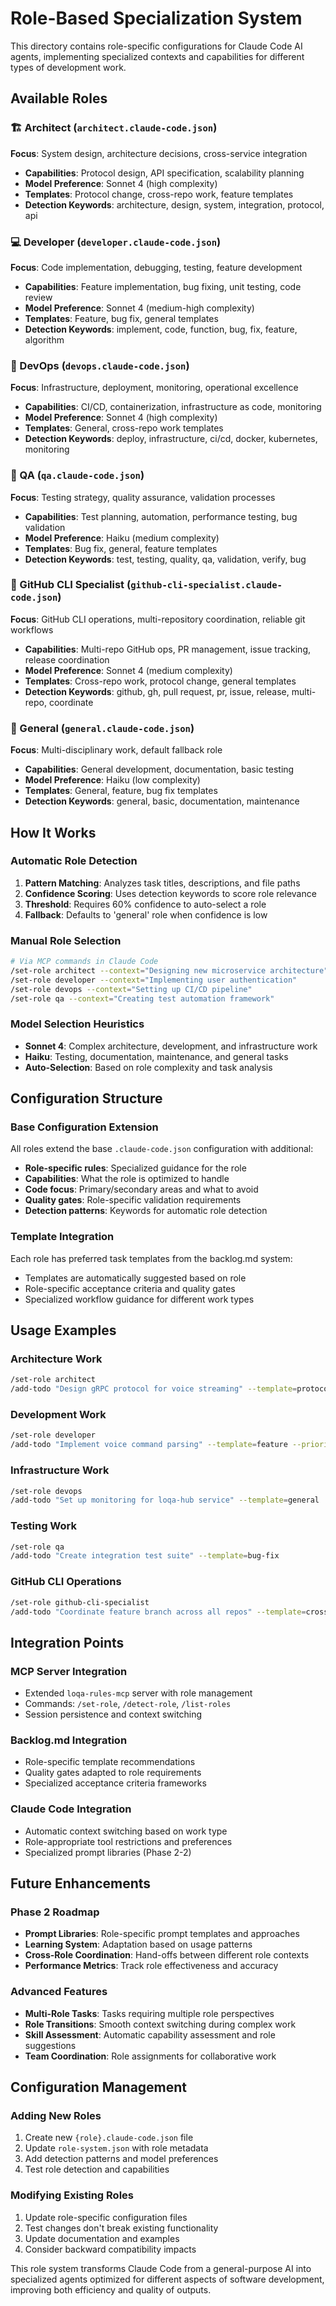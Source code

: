 # Role-Based Specialization System

This directory contains role-specific configurations for Claude Code AI agents, implementing specialized contexts and capabilities for different types of development work.

## Available Roles

### 🏗️ Architect (`architect.claude-code.json`)
**Focus**: System design, architecture decisions, cross-service integration
- **Capabilities**: Protocol design, API specification, scalability planning
- **Model Preference**: Sonnet 4 (high complexity)
- **Templates**: Protocol change, cross-repo work, feature templates
- **Detection Keywords**: architecture, design, system, integration, protocol, api

### 💻 Developer (`developer.claude-code.json`) 
**Focus**: Code implementation, debugging, testing, feature development
- **Capabilities**: Feature implementation, bug fixing, unit testing, code review
- **Model Preference**: Sonnet 4 (medium-high complexity)
- **Templates**: Feature, bug fix, general templates
- **Detection Keywords**: implement, code, function, bug, fix, feature, algorithm

### 🚀 DevOps (`devops.claude-code.json`)
**Focus**: Infrastructure, deployment, monitoring, operational excellence
- **Capabilities**: CI/CD, containerization, infrastructure as code, monitoring
- **Model Preference**: Sonnet 4 (high complexity)
- **Templates**: General, cross-repo work templates
- **Detection Keywords**: deploy, infrastructure, ci/cd, docker, kubernetes, monitoring

### 🧪 QA (`qa.claude-code.json`)
**Focus**: Testing strategy, quality assurance, validation processes
- **Capabilities**: Test planning, automation, performance testing, bug validation
- **Model Preference**: Haiku (medium complexity)
- **Templates**: Bug fix, general, feature templates
- **Detection Keywords**: test, testing, quality, qa, validation, verify, bug

### 🐙 GitHub CLI Specialist (`github-cli-specialist.claude-code.json`)
**Focus**: GitHub CLI operations, multi-repository coordination, reliable git workflows
- **Capabilities**: Multi-repo GitHub ops, PR management, issue tracking, release coordination
- **Model Preference**: Sonnet 4 (medium complexity)
- **Templates**: Cross-repo work, protocol change, general templates
- **Detection Keywords**: github, gh, pull request, pr, issue, release, multi-repo, coordinate

### 🔧 General (`general.claude-code.json`)
**Focus**: Multi-disciplinary work, default fallback role
- **Capabilities**: General development, documentation, basic testing
- **Model Preference**: Haiku (low complexity)
- **Templates**: General, feature, bug fix templates
- **Detection Keywords**: general, basic, documentation, maintenance

## How It Works

### Automatic Role Detection
1. **Pattern Matching**: Analyzes task titles, descriptions, and file paths
2. **Confidence Scoring**: Uses detection keywords to score role relevance
3. **Threshold**: Requires 60% confidence to auto-select a role
4. **Fallback**: Defaults to 'general' role when confidence is low

### Manual Role Selection
```bash
# Via MCP commands in Claude Code
/set-role architect --context="Designing new microservice architecture"
/set-role developer --context="Implementing user authentication"
/set-role devops --context="Setting up CI/CD pipeline"
/set-role qa --context="Creating test automation framework"
```

### Model Selection Heuristics
- **Sonnet 4**: Complex architecture, development, and infrastructure work
- **Haiku**: Testing, documentation, maintenance, and general tasks
- **Auto-Selection**: Based on role complexity and task analysis

## Configuration Structure

### Base Configuration Extension
All roles extend the base `.claude-code.json` configuration with additional:
- **Role-specific rules**: Specialized guidance for the role
- **Capabilities**: What the role is optimized to handle
- **Code focus**: Primary/secondary areas and what to avoid
- **Quality gates**: Role-specific validation requirements
- **Detection patterns**: Keywords for automatic role detection

### Template Integration
Each role has preferred task templates from the backlog.md system:
- Templates are automatically suggested based on role
- Role-specific acceptance criteria and quality gates
- Specialized workflow guidance for different work types

## Usage Examples

### Architecture Work
```bash
/set-role architect
/add-todo "Design gRPC protocol for voice streaming" --template=protocol-change
```

### Development Work  
```bash
/set-role developer
/add-todo "Implement voice command parsing" --template=feature --priority=High
```

### Infrastructure Work
```bash
/set-role devops  
/add-todo "Set up monitoring for loqa-hub service" --template=general
```

### Testing Work
```bash
/set-role qa
/add-todo "Create integration test suite" --template=bug-fix
```

### GitHub CLI Operations
```bash
/set-role github-cli-specialist
/add-todo "Coordinate feature branch across all repos" --template=cross-repo-work
```

## Integration Points

### MCP Server Integration
- Extended `loqa-rules-mcp` server with role management
- Commands: `/set-role`, `/detect-role`, `/list-roles`
- Session persistence and context switching

### Backlog.md Integration
- Role-specific template recommendations
- Quality gates adapted to role requirements
- Specialized acceptance criteria frameworks

### Claude Code Integration
- Automatic context switching based on work type
- Role-appropriate tool restrictions and preferences
- Specialized prompt libraries (Phase 2-2)

## Future Enhancements

### Phase 2 Roadmap
- **Prompt Libraries**: Role-specific prompt templates and approaches
- **Learning System**: Adaptation based on usage patterns
- **Cross-Role Coordination**: Hand-offs between different role contexts
- **Performance Metrics**: Track role effectiveness and accuracy

### Advanced Features
- **Multi-Role Tasks**: Tasks requiring multiple role perspectives
- **Role Transitions**: Smooth context switching during complex work
- **Skill Assessment**: Automatic capability assessment and role suggestions
- **Team Coordination**: Role assignments for collaborative work

## Configuration Management

### Adding New Roles
1. Create new `{role}.claude-code.json` file
2. Update `role-system.json` with role metadata
3. Add detection patterns and model preferences
4. Test role detection and capabilities

### Modifying Existing Roles
1. Update role-specific configuration files
2. Test changes don't break existing functionality
3. Update documentation and examples
4. Consider backward compatibility impacts

This role system transforms Claude Code from a general-purpose AI into specialized agents optimized for different aspects of software development, improving both efficiency and quality of outputs.
